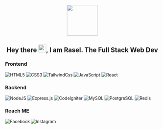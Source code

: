 <div id="header" align="center">
  <img src="https://media.giphy.com/media/lP8xu5t2DLGG045H8F/giphy.gif" width="100"/>
  <br />
  <h2>Hey there <img src="https://media.giphy.com/media/hvRJCLFzcasrR4ia7z/giphy.gif" width="25px">, I am Rasel. The Full Stack Web Dev</h2>
</div>


### Frontend

<div>
  <img  alt="HTML5" src="https://img.shields.io/badge/html5-%23E34F26.svg?style=for-the-badge&logo=html5&logoColor=white"/>
  <img  alt="CSS3" src="https://img.shields.io/badge/css3-%231572B6.svg?style=for-the-badge&logo=css3&logoColor=white"/>
  <img  alt="TailwindCss" src="https://img.shields.io/badge/TailwindCss-0b1c30?style=for-the-badge&logo=Tailwindcss&logoColor=38bef8"/>
  <img  alt="JavaScript" src="https://img.shields.io/badge/javascript-%23323330.svg?style=for-the-badge&logo=javascript&logoColor=%23F7DF1E"/>
  <img  alt="React" src="https://img.shields.io/badge/react-%2320232a.svg?style=for-the-badge&logo=react&logoColor=%2361DAFB"/>
</div>

### Backend

<div>
  <img  alt="NodeJS" src="https://img.shields.io/badge/node.js-%2343853D.svg?style=for-the-badge&logo=node-dot-js&logoColor=white"/>
  <img  alt="Express.js" src="https://img.shields.io/badge/express.js-%23404d59.svg?style=for-the-badge&logo=express&logoColor=%2361DAFB"/>
  <img  alt="CodeIgniter" src="https://img.shields.io/badge/CodeIgniter-white.svg?style=for-the-badge&logo=codeigniter&logoColor=de4712"/>
  <img  alt="MySQL" src="https://img.shields.io/badge/Mysql-ea8d0f.svg?style=for-the-badge&logo=mysql&logoColor=3562a9"/>
  <img  alt="PostgreSQL" src ="https://img.shields.io/badge/Postgresql-31648d?logo=postgresql&logoColor=white&style=for-the-badge"/>
  <img  alt="Redis" src="https://img.shields.io/badge/redis-%23DD0031.svg?style=for-the-badge&logo=redis&logoColor=white"/>  
</div>

### Reach ME

<div>
  <a href="https://www.facebook.com/RaselDevGet">
    <img align="left" alt="Facebook" src="https://img.shields.io/badge/Facebook-4064ac?logo=facebook&logoColor=white&style=for-the-badge" />
  </a>
  <a href="https://www.instagram.com/rasel_dev/">
    <img align="left" alt="Instagram" src="https://img.shields.io/badge/Instagram-d62d77?style=for-the-badge&logo=instagram&logoColor=white" />
  </a>
</div>
